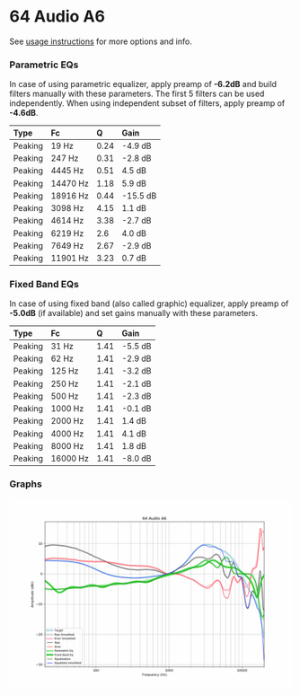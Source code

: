 # 64 Audio A6
See [usage instructions](https://github.com/jaakkopasanen/AutoEq#usage) for more options and info.

### Parametric EQs
In case of using parametric equalizer, apply preamp of **-6.2dB** and build filters manually
with these parameters. The first 5 filters can be used independently.
When using independent subset of filters, apply preamp of **-4.6dB**.

| Type    | Fc       |    Q | Gain     |
|:--------|:---------|:-----|:---------|
| Peaking | 19 Hz    | 0.24 | -4.9 dB  |
| Peaking | 247 Hz   | 0.31 | -2.8 dB  |
| Peaking | 4445 Hz  | 0.51 | 4.5 dB   |
| Peaking | 14470 Hz | 1.18 | 5.9 dB   |
| Peaking | 18916 Hz | 0.44 | -15.5 dB |
| Peaking | 3098 Hz  | 4.15 | 1.1 dB   |
| Peaking | 4614 Hz  | 3.38 | -2.7 dB  |
| Peaking | 6219 Hz  | 2.6  | 4.0 dB   |
| Peaking | 7649 Hz  | 2.67 | -2.9 dB  |
| Peaking | 11901 Hz | 3.23 | 0.7 dB   |

### Fixed Band EQs
In case of using fixed band (also called graphic) equalizer, apply preamp of **-5.0dB**
(if available) and set gains manually with these parameters.

| Type    | Fc       |    Q | Gain    |
|:--------|:---------|:-----|:--------|
| Peaking | 31 Hz    | 1.41 | -5.5 dB |
| Peaking | 62 Hz    | 1.41 | -2.9 dB |
| Peaking | 125 Hz   | 1.41 | -3.2 dB |
| Peaking | 250 Hz   | 1.41 | -2.1 dB |
| Peaking | 500 Hz   | 1.41 | -2.3 dB |
| Peaking | 1000 Hz  | 1.41 | -0.1 dB |
| Peaking | 2000 Hz  | 1.41 | 1.4 dB  |
| Peaking | 4000 Hz  | 1.41 | 4.1 dB  |
| Peaking | 8000 Hz  | 1.41 | 1.8 dB  |
| Peaking | 16000 Hz | 1.41 | -8.0 dB |

### Graphs
![](./64%20Audio%20A6.png)